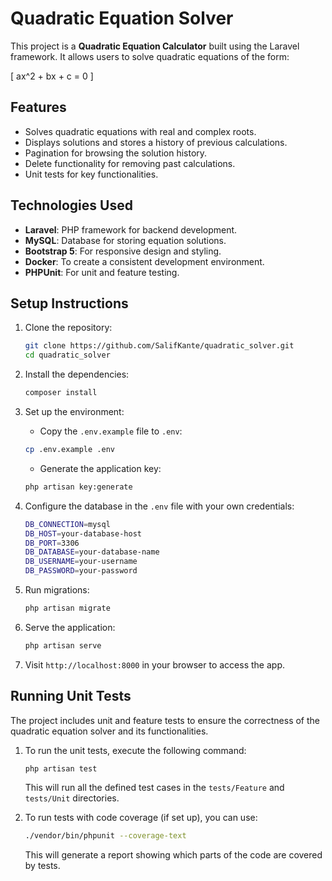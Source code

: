 # Quadratic Equation Solver

This project is a **Quadratic Equation Calculator** built using the Laravel framework. It allows users to solve quadratic equations of the form:

\[
ax^2 + bx + c = 0
\]

## Features

-   Solves quadratic equations with real and complex roots.
-   Displays solutions and stores a history of previous calculations.
-   Pagination for browsing the solution history.
-   Delete functionality for removing past calculations.
-   Unit tests for key functionalities.

## Technologies Used

-   **Laravel**: PHP framework for backend development.
-   **MySQL**: Database for storing equation solutions.
-   **Bootstrap 5**: For responsive design and styling.
-   **Docker**: To create a consistent development environment.
-   **PHPUnit**: For unit and feature testing.

## Setup Instructions

1. Clone the repository:

    ```bash
    git clone https://github.com/SalifKante/quadratic_solver.git
    cd quadratic_solver
    ```

2. Install the dependencies:

    ```bash
    composer install
    ```

3. Set up the environment:

    - Copy the `.env.example` file to `.env`:

    ```bash
    cp .env.example .env
    ```

    - Generate the application key:

    ```bash
    php artisan key:generate
    ```

4. Configure the database in the `.env` file with your own credentials:

    ```bash
    DB_CONNECTION=mysql
    DB_HOST=your-database-host
    DB_PORT=3306
    DB_DATABASE=your-database-name
    DB_USERNAME=your-username
    DB_PASSWORD=your-password
    ```

5. Run migrations:

    ```bash
    php artisan migrate
    ```

6. Serve the application:

    ```bash
    php artisan serve
    ```

7. Visit `http://localhost:8000` in your browser to access the app.

## Running Unit Tests

The project includes unit and feature tests to ensure the correctness of the quadratic equation solver and its functionalities.

1. To run the unit tests, execute the following command:

    ```bash
    php artisan test
    ```

    This will run all the defined test cases in the `tests/Feature` and `tests/Unit` directories.

2. To run tests with code coverage (if set up), you can use:

    ```bash
    ./vendor/bin/phpunit --coverage-text
    ```

    This will generate a report showing which parts of the code are covered by tests.
